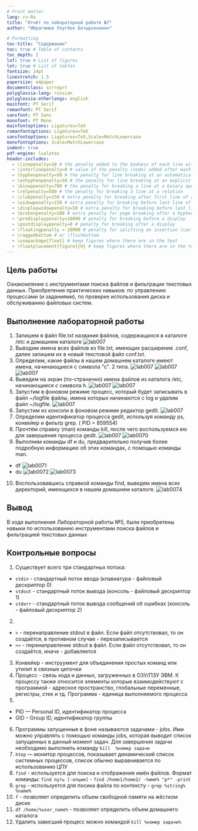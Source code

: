 ```yaml
---
# Front matter
lang: ru-Ru
title: "Отчёт по лабораторной работе №7"
author: "Ибрагимов Улугбек Ботырхонович"

# Formatting
toc-title: "Содержание"
toc: true # Table of contents
toc_depth: 2
lof: true # List of figures
lot: true # List of tables
fontsize: 14pt
linestretch: 1.5
papersize: a4paper
documentclass: scrreprt
polyglossia-lang: russian
polyglossia-otherlangs: english
mainfont: PT Serif
romanfont: PT Serif
sansfont: PT Sans
monofont: PT Mono
mainfontoptions: Ligatures=TeX
romanfontoptions: Ligatures=TeX
sansfontoptions: Ligatures=TeX,Scale=MatchLowercase
monofontoptions: Scale=MatchLowercase
indent: true
pdf-engine: lualatex
header-includes:
  - \linepenalty=10 # the penalty added to the badness of each line within a paragraph (no associated penalty node) Increasing the value makes tex try to have fewer lines in the paragraph.
  - \interlinepenalty=0 # value of the penalty (node) added after each line of a paragraph.
  - \hyphenpenalty=50 # the penalty for line breaking at an automatically inserted hyphen
  - \exhyphenpenalty=50 # the penalty for line breaking at an explicit hyphen
  - \binoppenalty=700 # the penalty for breaking a line at a binary operator
  - \relpenalty=500 # the penalty for breaking a line at a relation
  - \clubpenalty=150 # extra penalty for breaking after first line of a paragraph
  - \widowpenalty=150 # extra penalty for breaking before last line of a paragraph
  - \displaywidowpenalty=50 # extra penalty for breaking before last line before a display math
  - \brokenpenalty=100 # extra penalty for page breaking after a hyphenated line
  - \predisplaypenalty=10000 # penalty for breaking before a display
  - \postdisplaypenalty=0 # penalty for breaking after a display
  - \floatingpenalty = 20000 # penalty for splitting an insertion (can only be split footnote in standard LaTeX)
  - \raggedbottom # or \flushbottom
  - \usepackage{float} # keep figures where there are in the text
  - \floatplacement{figure}{H} # keep figures where there are in the text
---
```


## Цель работы
Ознакомление с инструментами поиска файлов и фильтрации текстовых данных. Приобретение практических навыков: по управлению процессами (и заданиями), по проверке использования диска и обслуживанию файловых систем.

## Выполнение лабораторной работы
1. Запишем в файл file.txt названия файлов, содержащихся в каталоге /etc и домашнем каталоге
![lab007](./lab007-1.png)
2. Выводим имена всех файлов из file.txt, имеющих расширение .conf, далее запишем их в новый текстовой файл conf.txt.
3. Определим, какие файлы в нашем домашнем каталоге имеют имена, начинающиеся с символа "с". 2 типа.
![lab007](./lab007-2.png)
![lab007](./lab007-3.png)
![lab007](./lab007-4.png)
4. Выведем на экран (по-странично) имена файлов из каталога /etc, начинающиеся с символа h.
![lab007](./lab007-5.png)
![lab007](./lab007-6.png)
5. Запустим в фоновом режиме процесс, который будет записывать в файл ~/logfile файлы, имена которых начинаются с log и удалим файл ~/logfile.
![lab007](./lab007-7.png)
6. Запустим из консоли в фоновом режиме редактор gedit.
![lab007](./lab007-8.png)
7. Определим идентификатор процесса gedit, используя команду ps, конвейер и фильтр grep. ( PID = 859554)
8. Прочтём справку (man) команды kill, после чего воспользуемся ею для завершения процесса gedit.
![lab007](./lab007-9.png)
![lab007](./lab007-10.png)0
9. Выполним команды df и du, предварительно получив более подробную информацию об этих командах, с помощью команды man.
+ df
![lab007](./lab007-11.png)1
+ du
![lab007](./lab007-12.png)2
![lab007](./lab007-13.png)3
10. Воспользовавшись справкой команды find, выведем имена всех директорий, имеющихся в нашем домашнем каталоге.
![lab007](./lab007-14.png)4

## Вывод
В ходе выполнения Лабораторной работы №5, были приобретены навыки по использованию инструментами поиска файлов и фильтрацией текстовых данных

## Контрольные вопросы 
1. Существует всего три стандартных потока:
+ `stdin` - стандартный поток ввода (клавиатура - файловый дескриптор 0)
+ `stdout` - стандартный поток вывода (консоль - файловый дескриптор 1)
+ `stderr` - стандартный поток вывода сообщений об ошибках (консоль - файловый дескриптор 2)
2. 
+ `>` - перенаправление stdout в файл. Если файл отсутствовал, то он создаётся, в противном случае - перезаписывается
+ `>>` - перенаправление stdout в файл. Если файл отсутствовал, то он создаётся, иначе - добавляется
3. Конвейер - инструумент для объединения простых команд или утилит в связные цепочки
4. Процесс - связь кода и данных, загруженных в ОЗУ/ПЗУ ЭВМ. К процессу также относится элементы которые взаимодействуют с программой - адресное пространство, глобальные переменные, регистры, стек и тд. Программа - единица выполняемого процесса
5. 
+ PID — Personal ID, идентификатор процесса
+ GID – Group ID, идентификатор группы
6. Программы запущенные в фоне называются задачами - jobs. Ими можно управлять с помощью команды jobs, которая выводит список запущенных в данный момент задач. Для завершения задачи необходимо выполнить команду `kill  %номер задачи`
7. `htop` — монитор процессов, показывает динамический список системных процессов, список обычно выравнивается по использованию ЦПУ
8. `find` - используется для поиска и отображения имён файлов. Формат команды: `find путь [-опции]` - `find /home1/home2/ -%имя% "p*" -print` 
9. `grep` - используется для посика файла по контексту - `grep %string% %name%`
10. `f` - позволяет определить объем свободной памяти на жёстком диске
11. `df /home/%user_name%` - позволяет определить объем домашнего каталога
12. Удалить зависший процесс можно командой `kill %номер задачи%`